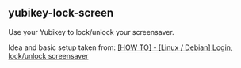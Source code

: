 yubikey-lock-screen
-------------------

Use your Yubikey to lock/unlock your screensaver.

Idea and basic setup taken from: 
[[HOW TO] - [Linux / Debian] Login, lock/unlock screensaver](https://forum.yubico.com/viewtopic.php?f=23&t=1143)
